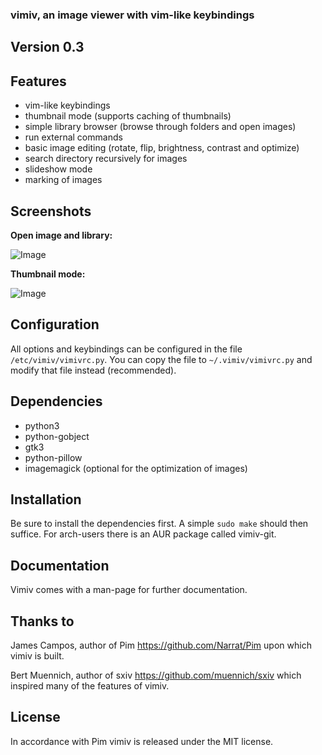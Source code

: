 ### vimiv, an image viewer with vim-like keybindings

## Version 0.3

## Features
* vim-like keybindings
* thumbnail mode (supports caching of thumbnails)
* simple library browser (browse through folders and open images)
* run external commands
* basic image editing (rotate, flip, brightness, contrast and optimize)
* search directory recursively for images
* slideshow mode
* marking of images

## Screenshots

**Open image and library:**

![Image](https://raw.githubusercontent.com/karlch/vimiv/gh-pages/vimiv-lib.jpg "Open image and library")

**Thumbnail mode:**

![Image](https://raw.githubusercontent.com/karlch/vimiv/gh-pages/vimiv-thumb.jpg "Thumbnail mode")

## Configuration
All options and keybindings can be configured in the file
`/etc/vimiv/vimivrc.py`. You can copy the file to `~/.vimiv/vimivrc.py` and
modify that file instead (recommended).

## Dependencies
* python3
* python-gobject
* gtk3
* python-pillow
* imagemagick (optional for the optimization of images)

## Installation
Be sure to install the dependencies first. A simple `sudo make` should then
suffice. For arch-users there is an AUR package called vimiv-git.

## Documentation
Vimiv comes with a man-page for further documentation.

## Thanks to
James Campos, author of Pim https://github.com/Narrat/Pim upon which vimiv is
built.

Bert Muennich, author of sxiv https://github.com/muennich/sxiv which inspired
many of the features of vimiv.

## License
In accordance with Pim vimiv is released under the MIT license.

